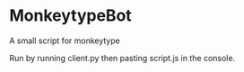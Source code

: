 # MonkeytypeBot
A small script for monkeytype

Run by running client.py then pasting script.js in the console.
